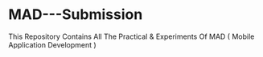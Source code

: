 # MAD---Submission
This Repository Contains All The Practical &amp; Experiments Of MAD ( Mobile Application Development )
